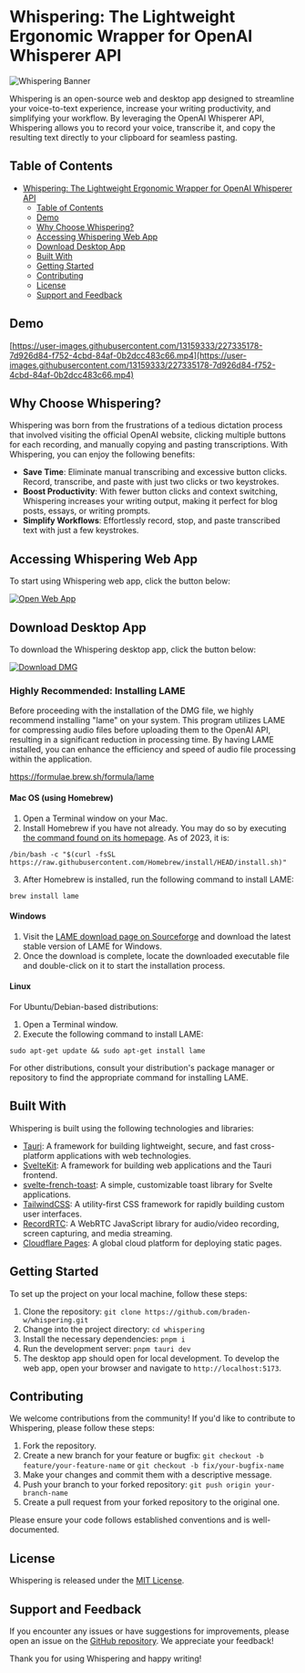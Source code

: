 # Whispering: The Lightweight Ergonomic Wrapper for OpenAI Whisperer API

![Whispering Banner](https://whispering.bradenwong.com/assets/Banner.png)

Whispering is an open-source web and desktop app designed to streamline your voice-to-text experience, increase your writing productivity, and simplifying your workflow. By leveraging the OpenAI Whisperer API, Whispering allows you to record your voice, transcribe it, and copy the resulting text directly to your clipboard for seamless pasting.

## Table of Contents

- [Whispering: The Lightweight Ergonomic Wrapper for OpenAI Whisperer API](#whispering-the-lightweight-ergonomic-wrapper-for-openai-whisperer-api)
  - [Table of Contents](#table-of-contents)
  - [Demo](#demo)
  - [Why Choose Whispering?](#why-choose-whispering)
  - [Accessing Whispering Web App](#accessing-whispering-web-app)
  - [Download Desktop App](#download-desktop-app)
  - [Built With](#built-with)
  - [Getting Started](#getting-started)
  - [Contributing](#contributing)
  - [License](#license)
  - [Support and Feedback](#support-and-feedback)

## Demo

[https://user-images.githubusercontent.com/13159333/227335178-7d926d84-f752-4cbd-84af-0b2dcc483c66.mp4](https://user-images.githubusercontent.com/13159333/227335178-7d926d84-f752-4cbd-84af-0b2dcc483c66.mp4)

## Why Choose Whispering?

Whispering was born from the frustrations of a tedious dictation process that involved visiting the official OpenAI website, clicking multiple buttons for each recording, and manually copying and pasting transcriptions. With Whispering, you can enjoy the following benefits:

- **Save Time**: Eliminate manual transcribing and excessive button clicks. Record, transcribe, and paste with just two clicks or two keystrokes.
- **Boost Productivity**: With fewer button clicks and context switching, Whispering increases your writing output, making it perfect for blog posts, essays, or writing prompts.
- **Simplify Workflows**: Effortlessly record, stop, and paste transcribed text with just a few keystrokes.

## Accessing Whispering Web App

To start using Whispering web app, click the button below:

[![Open Web App](https://img.shields.io/badge/Open-Web%20App-blue)](https://whispering.bradenwong.com/)

## Download Desktop App

To download the Whispering desktop app, click the button below:

[![Download DMG](https://img.shields.io/badge/Download-DMG-green)](https://github.com/braden-w/whispering/releases)

### Highly Recommended: Installing LAME

Before proceeding with the installation of the DMG file, we highly recommend installing "lame" on your system. This program utilizes LAME for compressing audio files before uploading them to the OpenAI API, resulting in a significant reduction in processing time. By having LAME installed, you can enhance the efficiency and speed of audio file processing within the application.

https://formulae.brew.sh/formula/lame

#### Mac OS (using Homebrew)

1. Open a Terminal window on your Mac.
2. Install Homebrew if you have not already. You may do so by executing [the command found on its homepage](https://brew.sh). As of 2023, it is:

```shell
/bin/bash -c "$(curl -fsSL https://raw.githubusercontent.com/Homebrew/install/HEAD/install.sh)"
```

3. After Homebrew is installed, run the following command to install LAME:

```shell
brew install lame
```

#### Windows

1. Visit the [LAME download page on Sourceforge](https://sourceforge.net/projects/lame/files/lame) and download the latest stable version of LAME for Windows.
2. Once the download is complete, locate the downloaded executable file and double-click on it to start the installation process.

#### Linux

For Ubuntu/Debian-based distributions:

1. Open a Terminal window.
2. Execute the following command to install LAME:

```shell
sudo apt-get update && sudo apt-get install lame
```

For other distributions, consult your distribution's package manager or repository to find the appropriate command for installing LAME.

## Built With

Whispering is built using the following technologies and libraries:

- [Tauri](https://tauri.studio/en/docs/intro/): A framework for building lightweight, secure, and fast cross-platform applications with web technologies.
- [SvelteKit](https://kit.svelte.dev/docs): A framework for building web applications and the Tauri frontend.
- [svelte-french-toast](https://svelte-french-toast.com): A simple, customizable toast library for Svelte applications.
- [TailwindCSS](https://tailwindcss.com/docs): A utility-first CSS framework for rapidly building custom user interfaces.
- [RecordRTC](https://recordrtc.org/): A WebRTC JavaScript library for audio/video recording, screen capturing, and media streaming.
- [Cloudflare Pages](https://developers.cloudflare.com/): A global cloud platform for deploying static pages.

## Getting Started

To set up the project on your local machine, follow these steps:

1. Clone the repository: `git clone https://github.com/braden-w/whispering.git`
2. Change into the project directory: `cd whispering`
3. Install the necessary dependencies: `pnpm i`
4. Run the development server: `pnpm tauri dev`
5. The desktop app should open for local development. To develop the web app, open your browser and navigate to `http://localhost:5173`.

## Contributing

We welcome contributions from the community! If you'd like to contribute to Whispering, please follow these steps:

1. Fork the repository.
2. Create a new branch for your feature or bugfix: `git checkout -b feature/your-feature-name` or `git checkout -b fix/your-bugfix-name`
3. Make your changes and commit them with a descriptive message.
4. Push your branch to your forked repository: `git push origin your-branch-name`
5. Create a pull request from your forked repository to the original one.

Please ensure your code follows established conventions and is well-documented.

## License

Whispering is released under the [MIT License](https://opensource.org/licenses/MIT).

## Support and Feedback

If you encounter any issues or have suggestions for improvements, please open an issue on the [GitHub repository](https://github.com/braden-w/whispering/issues). We appreciate your feedback!

Thank you for using Whispering and happy writing!
